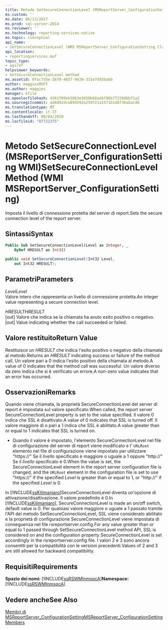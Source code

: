 ```yaml
---
title: Metodo SetSecureConnectionLevel (MSReportServer_ConfigurationSetting WMI) | Microsoft Docs
ms.custom: ''
ms.date: 06/13/2017
ms.prod: sql-server-2014
ms.reviewer: ''
ms.technology: reporting-services-native
ms.topic: conceptual
api_name:
- SetSecureConnectionLevel (WMI MSReportServer_ConfigurationSetting Class)
api_location:
- reportingservices.mof
topic_type:
- apiref
helpviewer_keywords:
- SetSecureConnectionLevel method
ms.assetid: 0fac7d5e-2670-4657-9439-331e7d93babb
author: maggiesMSFT
ms.author: maggies
manager: kfile
ms.openlocfilehash: 4361f09eb38b3e5650b68ae6f86b7f2266bbf1a2
ms.sourcegitcommit: ad4d92dce894592a259721a1571b1d8736abacdb
ms.translationtype: MT
ms.contentlocale: it-IT
ms.lasthandoff: 08/04/2020
ms.locfileid: "87722375"
---
```

# <a name="setsecureconnectionlevel-method-wmi-msreportserver_configurationsetting"></a><span data-ttu-id="ad246-102">Metodo SetSecureConnectionLevel (MSReportServer_ConfigurationSetting WMI)</span><span class="sxs-lookup"><span data-stu-id="ad246-102">SetSecureConnectionLevel Method (WMI MSReportServer_ConfigurationSetting)</span></span>
  <span data-ttu-id="ad246-103">Imposta il livello di connessione protetta del server di report.</span><span class="sxs-lookup"><span data-stu-id="ad246-103">Sets the secure connection level of the report server.</span></span>  
  
## <a name="syntax"></a><span data-ttu-id="ad246-104">Sintassi</span><span class="sxs-lookup"><span data-stu-id="ad246-104">Syntax</span></span>  
  
```vb  
Public Sub SetSecureConnectionLevel(Level as Integer, _  
    ByRef HRESULT as Int32)  
```  
  
```csharp  
public void SetSecureConnectionLevel(Int32 Level,   
    out Int32 HRESULT);  
```  
  
## <a name="parameters"></a><span data-ttu-id="ad246-105">Parametri</span><span class="sxs-lookup"><span data-stu-id="ad246-105">Parameters</span></span>  
 <span data-ttu-id="ad246-106">*Level*</span><span class="sxs-lookup"><span data-stu-id="ad246-106">*Level*</span></span>  
 <span data-ttu-id="ad246-107">Valore intero che rappresenta un livello di connessione protetta.</span><span class="sxs-lookup"><span data-stu-id="ad246-107">An integer value representing a secure connection level.</span></span>  
  
 <span data-ttu-id="ad246-108">*HRESULT*</span><span class="sxs-lookup"><span data-stu-id="ad246-108">*HRESULT*</span></span>  
 <span data-ttu-id="ad246-109">[out] Valore che indica se la chiamata ha avuto esito positivo o negativo.</span><span class="sxs-lookup"><span data-stu-id="ad246-109">[out] Value indicating whether the call succeeded or failed.</span></span>  
  
## <a name="return-value"></a><span data-ttu-id="ad246-110">Valore restituito</span><span class="sxs-lookup"><span data-stu-id="ad246-110">Return Value</span></span>  
 <span data-ttu-id="ad246-111">Restituisce un *HRESULT* che indica l'esito positivo o negativo della chiamata al metodo.</span><span class="sxs-lookup"><span data-stu-id="ad246-111">Returns an *HRESULT* indicating success or failure of the method call.</span></span> <span data-ttu-id="ad246-112">Un valore pari a 0 indica l'esito positivo della chiamata al metodo.</span><span class="sxs-lookup"><span data-stu-id="ad246-112">A value of 0 indicates that the method call was successful.</span></span> <span data-ttu-id="ad246-113">Un valore diverso da zero indica che si è verificato un errore.</span><span class="sxs-lookup"><span data-stu-id="ad246-113">A non-zero value indicates that an error has occurred.</span></span>  
  
## <a name="remarks"></a><span data-ttu-id="ad246-114">Osservazioni</span><span class="sxs-lookup"><span data-stu-id="ad246-114">Remarks</span></span>  
 <span data-ttu-id="ad246-115">Quando viene chiamata, la proprietà SecureConnectionLevel del server di report è impostata sul valore specificato.</span><span class="sxs-lookup"><span data-stu-id="ad246-115">When called, the report server SecureConnectionLevel property is set to the value specified.</span></span> <span data-ttu-id="ad246-116">Il valore 0 indica che SSL è disattivato.</span><span class="sxs-lookup"><span data-stu-id="ad246-116">A value of 0 indicates that SSL is turned off.</span></span> <span data-ttu-id="ad246-117">Il valore maggiore di o pari a 1 indica che SSL è abilitato.</span><span class="sxs-lookup"><span data-stu-id="ad246-117">A value greater than or equal to 1 indicates that SSL is turned on.</span></span>  
  
-   <span data-ttu-id="ad246-118">Quando il valore è impostato, l'elemento SecureConnectionLevel nel file di configurazione del server di report viene modificato e l' `URLRoot` elemento nel file di configurazione viene impostato per utilizzare "https://" Se il *livello* specificato è maggiore o uguale a 1 oppure "http://" Se il *livello* specificato è 0.</span><span class="sxs-lookup"><span data-stu-id="ad246-118">When the value is set, the SecureConnectionLevel element in the report server configuration file is changed, and the `URLRoot` element in the configuration file is set to use "https://" if the specified *Level* is greater than or equal to 1, or "http://" if the specified *Level* is 0.</span></span>  
  
 <span data-ttu-id="ad246-119">In [!INCLUDE[ssKilimanjaro](../../includes/sskilimanjaro-md.md)]SecureConnectionLevel diventa un'opzione di attivazione/disattivazione. Il valore predefinito è 0.</span><span class="sxs-lookup"><span data-stu-id="ad246-119">In [!INCLUDE[ssKilimanjaro](../../includes/sskilimanjaro-md.md)], SecureConnectionLevel is made an on/off switch, default value is 0.</span></span> <span data-ttu-id="ad246-120">Per qualsiasi valore maggiore o uguale a 1 passato tramite l'API del metodo SetSecureConnectionLevel, SSL viene considerato abilitato e la proprietà di configurazione SecureConnectionLevel viene impostata di conseguenza nel file rsreportserver.config.</span><span class="sxs-lookup"><span data-stu-id="ad246-120">For any value greater than or equal to 1 passed through SetSecureConnectionLevel method API, SSL is considered on and the configuration property SecureConnectionLevel is set accordingly in the rsreportserver.config file.</span></span> <span data-ttu-id="ad246-121">I valori 2 e 3 sono ancora consentiti per la compatibilità con le versioni precedenti.</span><span class="sxs-lookup"><span data-stu-id="ad246-121">Values of 2 and 3 are still allowed for backward compatibility.</span></span>  
  
## <a name="requirements"></a><span data-ttu-id="ad246-122">Requisiti</span><span class="sxs-lookup"><span data-stu-id="ad246-122">Requirements</span></span>  
 <span data-ttu-id="ad246-123">**Spazio dei nomi:** [!INCLUDE[ssRSWMInmspcA](../../includes/ssrswminmspca-md.md)]</span><span class="sxs-lookup"><span data-stu-id="ad246-123">**Namespace:** [!INCLUDE[ssRSWMInmspcA](../../includes/ssrswminmspca-md.md)]</span></span>  
  
## <a name="see-also"></a><span data-ttu-id="ad246-124">Vedere anche</span><span class="sxs-lookup"><span data-stu-id="ad246-124">See Also</span></span>  
 [<span data-ttu-id="ad246-125">Membri di MSReportServer_ConfigurationSetting</span><span class="sxs-lookup"><span data-stu-id="ad246-125">MSReportServer_ConfigurationSetting Members</span></span>](msreportserver-configurationsetting-members.md)  
  
  
